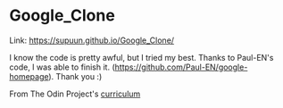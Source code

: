 # Google_Clone
Link: https://supuun.github.io/Google_Clone/

I know the code is pretty awful, but I tried my best. Thanks to Paul-EN's code, I was able to finish it. (https://github.com/Paul-EN/google-homepage). Thank you :)

From The Odin Project's [curriculum](http://www.theodinproject.com/courses/web-development-101/lessons/html-css)
